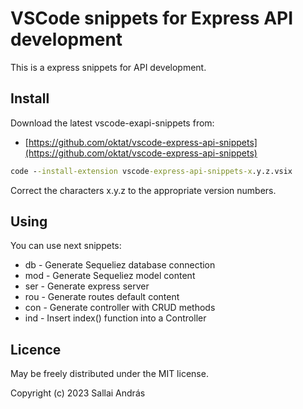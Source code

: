 # VSCode snippets for Express API development

This is a express snippets for API development.

## Install

Download the latest vscode-exapi-snippets from:

* [https://github.com/oktat/vscode-express-api-snippets](https://github.com/oktat/vscode-express-api-snippets)

```cmd
code --install-extension vscode-express-api-snippets-x.y.z.vsix
```

Correct the characters x.y.z to the appropriate version numbers.

## Using

You can use next snippets:

* db - Generate Sequeliez database connection
* mod - Generate Sequeliez model content
* ser - Generate express server
* rou - Generate routes default content
* con - Generate controller with CRUD methods
* ind - Insert index() function into a Controller

## Licence

May be freely distributed under the MIT license.

Copyright (c) 2023 Sallai András
